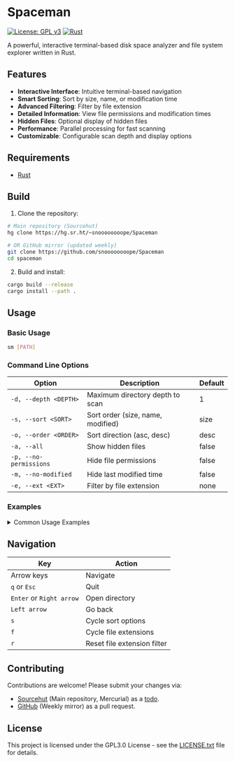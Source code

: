 # Spaceman

[![License: GPL v3](https://img.shields.io/badge/License-GPLv3-blue.svg)](https://www.gnu.org/licenses/gpl-3.0)
[![Rust](https://img.shields.io/badge/Rust-1.70+-blue.svg)](https://www.rust-lang.org)

A powerful, interactive terminal-based disk space analyzer and file system explorer written in Rust.

## Features

- **Interactive Interface**: Intuitive terminal-based navigation
- **Smart Sorting**: Sort by size, name, or modification time
- **Advanced Filtering**: Filter by file extension
- **Detailed Information**: View file permissions and modification times
- **Hidden Files**: Optional display of hidden files
- **Performance**: Parallel processing for fast scanning
- **Customizable**: Configurable scan depth and display options

## Requirements

- [Rust](https://www.rust-lang.org/tools/install)

## Build

1. Clone the repository:
```bash
# Main repository (Sourcehut)
hg clone https://hg.sr.ht/~snoooooooope/Spaceman

# OR GitHub mirror (updated weekly)
git clone https://github.com/snoooooooope/Spaceman
cd spaceman
```

2. Build and install:
```bash
cargo build --release
cargo install --path .
```

## Usage

### Basic Usage
```bash
sm [PATH]
```

### Command Line Options

| Option | Description | Default |
|--------|-------------|---------|
| `-d, --depth <DEPTH>` | Maximum directory depth to scan | 1 |
| `-s, --sort <SORT>` | Sort order (size, name, modified) | size |
| `-o, --order <ORDER>` | Sort direction (asc, desc) | desc |
| `-a, --all` | Show hidden files | false |
| `-p, --no-permissions` | Hide file permissions | false |
| `-m, --no-modified` | Hide last modified time | false |
| `-e, --ext <EXT>` | Filter by file extension | none |

### Examples

<details>
<summary>Common Usage Examples</summary>

```bash
# Scan current directory
sm

# Scan specific directory with custom depth
sm /path/to/dir -d 5

# Show all files including hidden ones, sorted by name
sm -a -s name

# Filter for specific file types
sm -e rs

# Hide permissions and modification times
sm -p -m

# Sort by modification time in ascending order
sm -s modified -o asc

# Combine multiple options
sm /path/to/dir -d 3 -s name -o asc -a -e py
```
</details>

## Navigation

| Key | Action |
|-----|--------|
| Arrow keys | Navigate |
| `q` or `Esc` | Quit |
| `Enter` or `Right arrow` | Open directory |
| `Left arrow` | Go back |
| `s` | Cycle sort options |
| `f` | Cycle file extensions |
| `r` | Reset file extension filter |

## Contributing

Contributions are welcome! Please submit your changes via:
- [Sourcehut](https://hg.sr.ht/~snoooooooope/Spaceman) (Main repository, Mercurial) as a [todo](https://todo.sr.ht/~snoooooooope/Spaceman).
- [GitHub](https://github.com/snoooooooope/Spaceman) (Weekly mirror) as a pull request.

## License

This project is licensed under the GPL3.0 License - see the [LICENSE.txt](LICENSE.txt) file for details.
